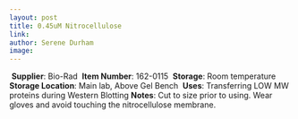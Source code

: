 ```yaml
---
layout: post 
title: 0.45uM Nitrocellulose
link: 
author: Serene Durham
image: 
---
```

​
**Supplier**: Bio-Rad
​
**Item Number**: 162-0115
​
**Storage**: Room temperature
​
**Storage Location**: Main lab, Above Gel Bench
​
**Uses**: Transferring LOW MW proteins during Western Blotting
​
**Notes**: Cut to size prior to using. Wear gloves and avoid touching the nitrocellulose membrane. 